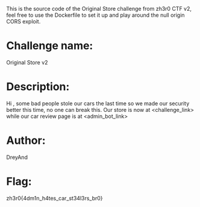 This is the source code of the Original Store challenge from zh3r0 CTF v2, feel free to use the Dockerfile to set it up and play around the null origin CORS exploit.

# Challenge name: 
Original Store v2

# Description: 
Hi , some bad people stole our cars the last time so we made our security better this time, no one can break this.
Our store is now at <challenge_link> while our car review page is at <admin_bot_link>

# Author: 
DreyAnd

# Flag:
zh3r0{4dm1n_h4tes_car_st34l3rs_br0} 
